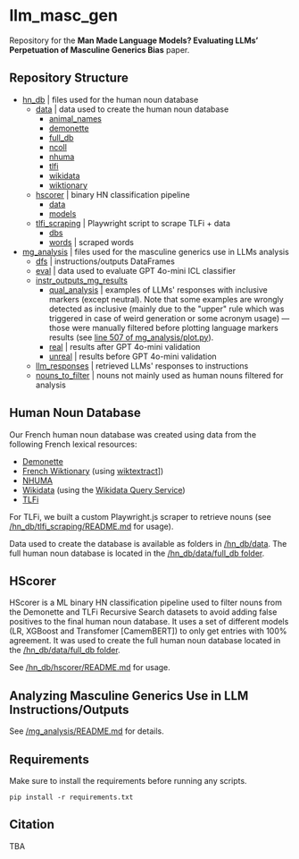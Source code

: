 # llm_masc_gen

Repository for the **Man Made Language Models? Evaluating LLMs’ Perpetuation of Masculine Generics Bias** paper.

## Repository Structure

- [hn_db](hn_db) | files used for the human noun database
  - [data](hn_db/data) | data used to create the human noun database
    - [animal_names](hn_db/data/animal_names)
    - [demonette](hn_db/data/demonette)
    - [full_db](hn_db/data/full_db)
    - [ncoll](hn_db/data/ncoll)
    - [nhuma](hn_db/data/nhuma)
    - [tlfi](hn_db/data/tlfi)
    - [wikidata](hn_db/data/wikidata)
    - [wiktionary](hn_db/data/wiktionary)
  - [hscorer](hn_db/hscorer) | binary HN classification pipeline
    - [data](hn_db/hscorer/data)
    - [models](hn_db/hscorer/models)
  - [tlfi_scraping](hn_db/tlfi_scraping) | Playwright script to scrape TLFi + data
    - [dbs](hn_db/tlfi_scraping/dbs)
    - [words](hn_db/tlfi_scraping/words) | scraped words
- [mg_analysis](mg_analysis) | files used for the masculine generics use in LLMs analysis
  - [dfs](mg_analysis/dfs) | instructions/outputs DataFrames
  - [eval](mg_analysis/eval) | data used to evaluate GPT 4o-mini ICL classifier
  - [instr_outputs_mg_results](mg_analysis/instr_outputs_mg_results)
    - [qual_analysis](mg_analysis/instr_outputs_mg_results/qual_analysis) | examples of LLMs' responses with inclusive markers (except neutral). Note that some examples are wrongly detected as inclusive (mainly due to the "upper" rule which was triggered in case of weird generation or some acronym usage) — those were manually filtered before plotting language markers results (see [line 507 of mg_analysis/plot.py](https://github.com/spidersouris/llm_masc_gen/blob/main/mg_analysis/plot.py#L507)).
    - [real](mg_analysis/instr_outputs_mg_results/real) | results after GPT 4o-mini validation
    - [unreal](mg_analysis/instr_outputs_mg_results/unreal) | results before GPT 4o-mini validation
  - [llm_responses](mg_analysis/llm_responses) | retrieved LLMs' responses to instructions
  - [nouns_to_filter](mg_analysis/nouns_to_filter) | nouns not mainly used as human nouns filtered for analysis
   
## Human Noun Database

Our French human noun database was created using data from the following French lexical resources:
- [Demonette](https://demonette.fr/demonext/vues/gender_equivalents_table.php)
- [French Wiktionary](https://fr.wiktionary.org/wiki/Wiktionnaire:Page_d%E2%80%99accueil) (using [wiktextract](https://github.com/tatuylonen/wiktextract)])
- [NHUMA](https://nomsdhumains.weebly.com/)
- [Wikidata](https://www.wikidata.org/wiki/Wikidata:Main_Page) (using the [Wikidata Query Service](https://query.wikidata.org/))
- [TLFi](https://www.cnrtl.fr/definition/)

For TLFi, we built a custom Playwright.js scraper to retrieve nouns (see [/hn_db/tlfi_scraping/README.md](/hn_db/tlfi_scraping/README.md)  for usage).

Data used to create the database is available as folders in [/hn_db/data](/hn_db/data). The full human noun database is located in the [/hn_db/data/full_db folder]([/hn_db/data/full_db]).

## HScorer

HScorer is a ML binary HN classification pipeline used to filter nouns from the Demonette and TLFi Recursive Search datasets to avoid adding false positives to the final human noun database. It uses a set of different models (LR, XGBoost and Transfomer [CamemBERT]) to only get entries with 100% agreement. It was used to create the full human noun database located in the [/hn_db/data/full_db folder]([/hn_db/data/full_db]).

See [/hn_db/hscorer/README.md](/hn_db/hscorer/README.md) for usage.

## Analyzing Masculine Generics Use in LLM Instructions/Outputs

See [/mg_analysis/README.md](/mg_analysis/README.md) for details.

## Requirements

Make sure to install the requirements before running any scripts.

`pip install -r requirements.txt`

## Citation

TBA